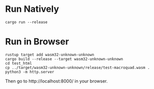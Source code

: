 # Run Natively

```
cargo run --release
```

# Run in Browser

```
rustup target add wasm32-unknown-unknown
cargo build --release --target wasm32-unknown-unknown
cd test_html
cp ../target/wasm32-unknown-unknown/release/test-macroquad.wasm .
python3 -m http.server
```

Then go to http://localhost:8000/ in your browser.

